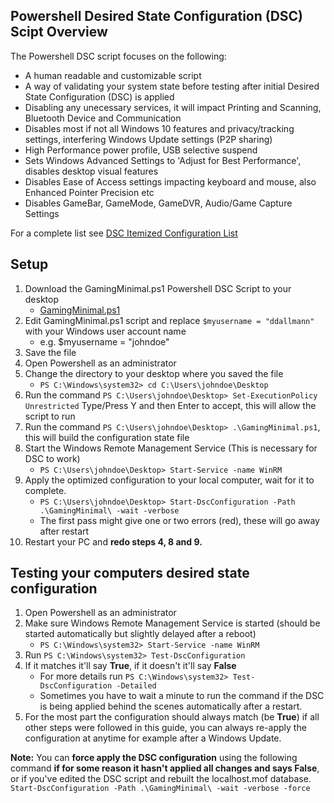 ## Powershell Desired State Configuration (DSC) Scipt Overview
The Powershell DSC script focuses on the following:
- A human readable and customizable script
- A way of validating your system state before testing after initial Desired State Configuration (DSC) is applied
- Disabling any unecessary services, it will impact Printing and Scanning, Bluetooth Device and Communication
- Disables most if not all Windows 10 features and privacy/tracking settings, interfering Windows Update settings (P2P sharing)
- High Performance power profile, USB selective suspend
- Sets Windows Advanced Settings to 'Adjust for Best Performance', disables desktop visual features
- Disables Ease of Access settings impacting keyboard and mouse, also Enhanced Pointer Precision etc
- Disables GameBar, GameMode, GameDVR, Audio/Game Capture Settings

For a complete list see [DSC Itemized Configuration List](ConfigList.md)

## Setup
1. Download the GamingMinimal.ps1 Powershell DSC Script to your desktop
   - [GamingMinimal.ps1](GamingMinimal.ps1)
2. Edit GamingMinimal.ps1 script and replace ```$myusername = "ddallmann"``` with your Windows user account name
   - e.g. $myusername = "johndoe"
3. Save the file
4. Open Powershell as an administrator
5. Change the directory to your desktop where you saved the file
   - ```PS C:\Windows\system32> cd C:\Users\johndoe\Desktop```
6. Run the command ```PS C:\Users\johndoe\Desktop> Set-ExecutionPolicy Unrestricted``` Type/Press Y and then Enter to accept, this will allow the script to run
7. Run the command ```PS C:\Users\johndoe\Desktop> .\GamingMinimal.ps1```, this will build the configuration state file
8. Start the Windows Remote Management Service (This is necessary for DSC to work)
   - ```PS C:\Users\johndoe\Desktop> Start-Service -name WinRM```
9. Apply the optimized configuration to your local computer, wait for it to complete.
   - ```PS C:\Users\johndoe\Desktop> Start-DscConfiguration -Path .\GamingMinimal\ -wait -verbose```
   - The first pass might give one or two errors (red), these will go away after restart
10. Restart your PC and **redo steps 4, 8 and 9.**

## Testing your computers desired state configuration
1. Open Powershell as an administrator
2. Make sure Windows Remote Management Service is started (should be started automatically but slightly delayed after a reboot)
   - ```PS C:\Windows\system32> Start-Service -name WinRM```
3. Run ```PS C:\Windows\system32> Test-DscConfiguration```
4. If it matches it'll say **True**, if it doesn't it'll say **False**
   - For more details run ```PS C:\Windows\system32> Test-DscConfiguration -Detailed```
   - Sometimes you have to wait a minute to run the command if the DSC is being applied behind the scenes automatically after a restart.
5. For the most part the configuration should always match (be **True**) if all other steps were followed in this guide, you can always re-apply the configuration at anytime for example after a Windows Update.

**Note:** You can **force apply the DSC configuration** using the following command **if for some reason it hasn't applied all changes and says False**, or if you've edited the DSC script and rebuilt the localhost.mof database.
```Start-DscConfiguration -Path .\GamingMinimal\ -wait -verbose -force```
